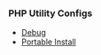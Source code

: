 ### PHP Utility Configs
* [Debug](https://github.com/bd-php/php/blob/master/debug/xdebug-windows.md)
* [Portable Install](https://github.com/bd-php/php/blob/master/install/php-mysql-portable.md)
